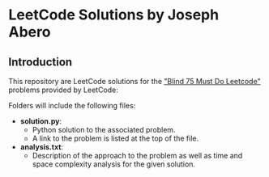 # LeetCode Solutions by Joseph Abero

## Introduction
This repository are LeetCode solutions for the ["Blind 75 Must Do Leetcode"](https://leetcode.com/list/xi4ci4ig/) problems provided by LeetCode:

Folders will include the following files:
* **solution.py**: 
	* Python solution to the associated problem. 
	* A link to the problem is listed at the top of the file.
* **analysis.txt**:
	* Description of the approach to the problem as well as time and space complexity analysis for the given solution.
